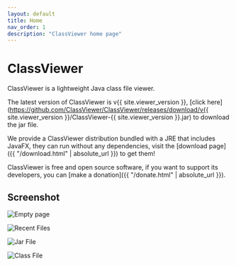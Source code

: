 ```yaml
---
layout: default
title: Home
nav_order: 1
description: "ClassViewer home page"
---
```


# ClassViewer

ClassViewer is a lightweight Java class file viewer.

The latest version of ClassViewer is v{{ site.viewer_version }}, [click here](https://github.com/ClassViewer/ClassViewer/releases/download/v{{ site.viewer_version }}/ClassViewer-{{ site.viewer_version }}.jar) to download the jar file.

We provide a ClassViewer distribution bundled with a JRE that includes JavaFX, they can run without any dependencies, visit the [download page]({{ "/download.html" | absolute_url }}) to get them!

ClassViewer is free and open source software, if you want to support its developers, you can [make a donation]({{ "/donate.html" | absolute_url }}).

## Screenshot

![Empty page](https://s2.ax1x.com/2020/02/04/1BC5jJ.png)

![Recent Files](https://s2.ax1x.com/2020/02/04/1BCTBR.png)

![Jar File](https://s2.ax1x.com/2020/02/04/1BCou9.png)

![Class File](https://s2.ax1x.com/2020/02/04/1BCh3F.png)